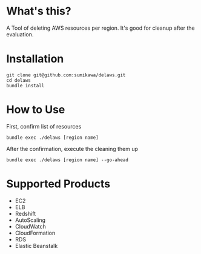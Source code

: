 What's this?
================

A Tool of deleting AWS resources per region.  It's good for cleanup after the evaluation.

Installation
================

    git clone git@github.com:sumikawa/delaws.git
    cd delaws
    bundle install

How to Use
==============

First, confirm list of resources

    bundle exec ./delaws [region name]

After the confirmation, execute the cleaning them up

    bundle exec ./delaws [region name] --go-ahead

Supported Products
========================

- EC2
- ELB
- Redshift
- AutoScaling
- CloudWatch
- CloudFormation
- RDS
- Elastic Beanstalk
